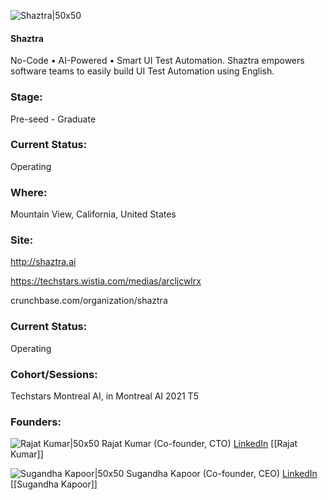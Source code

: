 

![Shaztra|50x50](https://apimg.techstars.com/connect/images/image_files/6201c50b2095810009fbc90b/original/Logo_Shaztra.png)

#### Shaztra
No-Code • AI-Powered • Smart UI Test Automation. Shaztra empowers software teams to easily build UI Test Automation using English.

### Stage: 
Pre-seed - Graduate 

### Current Status: 
Operating

### Where:
Mountain View, California, United States

### Site:
http://shaztra.ai

https://techstars.wistia.com/medias/arcljcwlrx

crunchbase.com/organization/shaztra

### Current Status: 
Operating

### Cohort/Sessions: 
Techstars Montreal AI, in Montreal AI 2021 T5

### Founders: 

![Rajat Kumar|50x50](https://f6s-public.s3.amazonaws.com/profiles/2757442_th2.jpg) Rajat Kumar (Co-founder, CTO) [LinkedIn](https://linkedin.com/in/rajatkum) [[Rajat Kumar]]

![Sugandha Kapoor|50x50](https://f6s-public.s3.amazonaws.com/profiles/2760448_th2.jpg) Sugandha Kapoor (Co-founder, CEO) [LinkedIn](https://linkedin.com/in/sugandha-kapoor) [[Sugandha Kapoor]]


